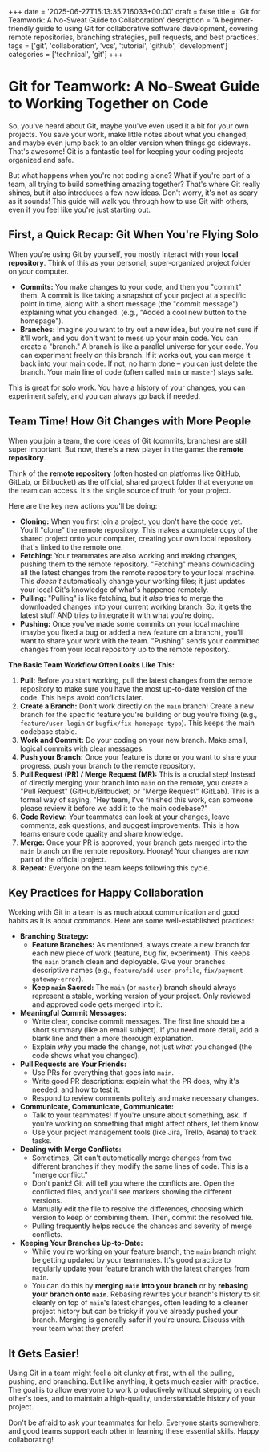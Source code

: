+++
date = '2025-06-27T15:13:35.716033+00:00'
draft = false
title = 'Git for Teamwork: A No-Sweat Guide to Collaboration'
description = 'A beginner-friendly guide to using Git for collaborative software development, covering remote repositories, branching strategies, pull requests, and best practices.'
tags = ['git', 'collaboration', 'vcs', 'tutorial', 'github', 'development']
categories = ['technical', 'git']
+++

# Git for Teamwork: A No-Sweat Guide to Working Together on Code

So, you've heard about Git, maybe you've even used it a bit for your own projects. You save your work, make little notes about what you changed, and maybe even jump back to an older version when things go sideways. That's awesome! Git is a fantastic tool for keeping your coding projects organized and safe.

But what happens when you're not coding alone? What if you're part of a team, all trying to build something amazing together? That's where Git really shines, but it also introduces a few new ideas. Don't worry, it's not as scary as it sounds! This guide will walk you through how to use Git with others, even if you feel like you're just starting out.

## First, a Quick Recap: Git When You're Flying Solo

When you're using Git by yourself, you mostly interact with your **local repository**. Think of this as your personal, super-organized project folder on your computer.

*   **Commits:** You make changes to your code, and then you "commit" them. A commit is like taking a snapshot of your project at a specific point in time, along with a short message (the "commit message") explaining what you changed. (e.g., "Added a cool new button to the homepage").
*   **Branches:** Imagine you want to try out a new idea, but you're not sure if it'll work, and you don't want to mess up your main code. You can create a "branch." A branch is like a parallel universe for your code. You can experiment freely on this branch. If it works out, you can merge it back into your main code. If not, no harm done – you can just delete the branch. Your main line of code (often called `main` or `master`) stays safe.

This is great for solo work. You have a history of your changes, you can experiment safely, and you can always go back if needed.

## Team Time! How Git Changes with More People

When you join a team, the core ideas of Git (commits, branches) are still super important. But now, there's a new player in the game: the **remote repository**.

Think of the **remote repository** (often hosted on platforms like GitHub, GitLab, or Bitbucket) as the official, shared project folder that everyone on the team can access. It's the single source of truth for your project.

Here are the key new actions you'll be doing:

*   **Cloning:** When you first join a project, you don't have the code yet. You'll "clone" the remote repository. This makes a complete copy of the shared project onto your computer, creating your own local repository that's linked to the remote one.
*   **Fetching:** Your teammates are also working and making changes, pushing them to the remote repository. "Fetching" means downloading all the latest changes from the remote repository to your local machine. This *doesn't* automatically change your working files; it just updates your local Git's knowledge of what's happened remotely.
*   **Pulling:** "Pulling" is like fetching, but it *also* tries to merge the downloaded changes into your current working branch. So, it gets the latest stuff AND tries to integrate it with what you're doing.
*   **Pushing:** Once you've made some commits on your local machine (maybe you fixed a bug or added a new feature on a branch), you'll want to share your work with the team. "Pushing" sends your committed changes from your local repository up to the remote repository.

**The Basic Team Workflow Often Looks Like This:**

1.  **Pull:** Before you start working, pull the latest changes from the remote repository to make sure you have the most up-to-date version of the code. This helps avoid conflicts later.
2.  **Create a Branch:** Don't work directly on the `main` branch! Create a new branch for the specific feature you're building or bug you're fixing (e.g., `feature/user-login` or `bugfix/fix-homepage-typo`). This keeps the main codebase stable.
3.  **Work and Commit:** Do your coding on your new branch. Make small, logical commits with clear messages.
4.  **Push your Branch:** Once your feature is done or you want to share your progress, push your branch to the remote repository.
5.  **Pull Request (PR) / Merge Request (MR):** This is a crucial step! Instead of directly merging your branch into `main` on the remote, you create a "Pull Request" (GitHub/Bitbucket) or "Merge Request" (GitLab). This is a formal way of saying, "Hey team, I've finished this work, can someone please review it before we add it to the main codebase?"
6.  **Code Review:** Your teammates can look at your changes, leave comments, ask questions, and suggest improvements. This is how teams ensure code quality and share knowledge.
7.  **Merge:** Once your PR is approved, your branch gets merged into the `main` branch on the remote repository. Hooray! Your changes are now part of the official project.
8.  **Repeat:** Everyone on the team keeps following this cycle.

## Key Practices for Happy Collaboration

Working with Git in a team is as much about communication and good habits as it is about commands. Here are some well-established practices:

*   **Branching Strategy:**
    *   **Feature Branches:** As mentioned, always create a new branch for each new piece of work (feature, bug fix, experiment). This keeps the `main` branch clean and deployable. Give your branches descriptive names (e.g., `feature/add-user-profile`, `fix/payment-gateway-error`).
    *   **Keep `main` Sacred:** The `main` (or `master`) branch should always represent a stable, working version of your project. Only reviewed and approved code gets merged into it.
*   **Meaningful Commit Messages:**
    *   Write clear, concise commit messages. The first line should be a short summary (like an email subject). If you need more detail, add a blank line and then a more thorough explanation.
    *   Explain *why* you made the change, not just *what* you changed (the code shows what you changed).
*   **Pull Requests are Your Friends:**
    *   Use PRs for everything that goes into `main`.
    *   Write good PR descriptions: explain what the PR does, why it's needed, and how to test it.
    *   Respond to review comments politely and make necessary changes.
*   **Communicate, Communicate, Communicate:**
    *   Talk to your teammates! If you're unsure about something, ask. If you're working on something that might affect others, let them know.
    *   Use your project management tools (like Jira, Trello, Asana) to track tasks.
*   **Dealing with Merge Conflicts:**
    *   Sometimes, Git can't automatically merge changes from two different branches if they modify the same lines of code. This is a "merge conflict."
    *   Don't panic! Git will tell you where the conflicts are. Open the conflicted files, and you'll see markers showing the different versions.
    *   Manually edit the file to resolve the differences, choosing which version to keep or combining them. Then, commit the resolved file.
    *   Pulling frequently helps reduce the chances and severity of merge conflicts.
*   **Keeping Your Branches Up-to-Date:**
    *   While you're working on your feature branch, the `main` branch might be getting updated by your teammates. It's good practice to regularly update your feature branch with the latest changes from `main`.
    *   You can do this by **merging `main` into your branch** or by **rebasing your branch onto `main`**. Rebasing rewrites your branch's history to sit cleanly on top of `main`'s latest changes, often leading to a cleaner project history but can be tricky if you've already pushed your branch. Merging is generally safer if you're unsure. Discuss with your team what they prefer!

## It Gets Easier!

Using Git in a team might feel a bit clunky at first, with all the pulling, pushing, and branching. But like anything, it gets much easier with practice. The goal is to allow everyone to work productively without stepping on each other's toes, and to maintain a high-quality, understandable history of your project.

Don't be afraid to ask your teammates for help. Everyone starts somewhere, and good teams support each other in learning these essential skills. Happy collaborating!
